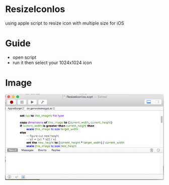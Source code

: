 # ResizeIconIos
using apple script to resize icon with multiple size for iOS 

# Guide
- open script
- run it then select your 1024x1024 icon

# Image
![alt tag](https://github.com/tranthanhvu/ResizeIconIos/blob/master/Images/AppleScript.png)
